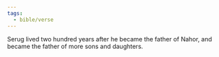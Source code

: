 ```yaml
---
tags:
  - bible/verse
---
```

Serug lived two hundred years after he became the father of Nahor, and became the father of more sons and daughters.
